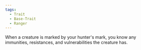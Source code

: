 ```yaml
---
tags:
  - Trait
  - Base-Trait
  - Ranger
---
```

When a creature is marked by your hunter's mark, you know any immunities, resistances, and vulnerabilities the creature has.
